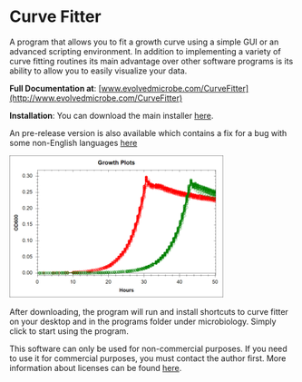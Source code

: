 # Curve Fitter 

A program that allows you to fit a growth curve using a simple GUI or an advanced scripting environment.  In addition to implementing a variety of curve fitting routines its main advantage over other software programs is its ability to allow you to easily visualize your data.



**Full Documentation at**: [www.evolvedmicrobe.com/CurveFitter](http://www.evolvedmicrobe.com/CurveFitter)

**Installation**: You can download the main installer [here](http://www.evolvedmicrobe.com/CurveFitter/Installers/InstallCurveFitter.msi).

An pre-release version is also available which contains a fix for a bug with some non-English languages [here](htp://www.evolvedmicrobe.com/CurveFitter/Installers/InstallCurveFitter.msi)


![Growth Curve Image](Documentation/GrowthPlots.png?raw=true "Growth Plots")


After downloading, the program will run and  install shortcuts to curve fitter on your desktop and in the  programs folder under microbiology. Simply click to start using the program.

This software can only be used for non-commercial purposes.  If you need to use it for commercial purposes, you must contact the author first.  More information about licenses can be found [here](http://www.evolvedmicrobe.com/CurveFitter/Licenses.html).

